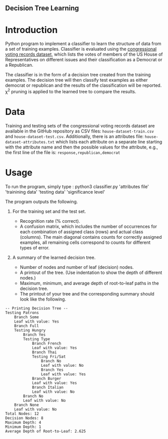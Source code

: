 Decision Tree Learning
----------------------------------

# Introduction

Python program to implement a classifier to learn the structure of data from a set of training examples. Classifier is evaluated using the [congressional voting records dataset][votes], which lists the votes of members of the US House of Representatives on different issues and their classification as a Democrat or a Republican.

The classifier is in the form of a decision tree created from the training examples. The decision tree will then classify test examples as either democrat or republican and the results of the classification will be reported.  
&chi;<sup>2</sup> pruning is applied to the learned tree to compare the results.

[votes]:https://archive.ics.uci.edu/ml/datasets/congressional+voting+records

# Data

Training and testing sets of the congressional voting records dataset are available in the GitHub repository as CSV files: `house-dataset-train.csv` and `house-dataset-test.csv`. Additionally, there is
an attributes file: `house-dataset-attributes.txt` which lists each attribute on a separate line starting
with the attribute name and then the possible values for the attribute, e.g., the first line of the file is:
`response,republican,democrat`

# Usage

To run the program, simply type :
	python3 classifier.py 'attributes file' 'trainining data' 'testing data' 'significance level'

The program outputs the following.
  1. For the training set and the test set.
     - Recognition rate (% correct).
     - A confusion matrix, which includes the number of occurrences for each combination of assigned class (rows) and actual class (columns). The main diagonal contains counts for correctly assigned examples, all remaining cells correspond to counts for different types of error.

  2. A summary of the learned decision tree.
     - Number of nodes and number of leaf (decision) nodes.
     - A printout of the tree. (Use indentation to show the depth of different nodes.)
     - Maximum, minimum, and average depth of root-to-leaf paths in the decision tree.
     - The printout of your tree and the corresponding summary should look like the following.
```
-- Printing Decision Tree --
Testing Patrons
    Branch Some
    Leaf with value: Yes
    Branch Full
    Testing Hungry
        Branch Yes
        Testing Type
            Branch French
            Leaf with value: Yes
            Branch Thai
            Testing Fri/Sat
                Branch No
                Leaf with value: No
                Branch Yes
                Leaf with value: Yes
            Branch Burger
            Leaf with value: Yes
            Branch Italian
            Leaf with value: No
        Branch No
        Leaf with value: No
    Branch None
    Leaf with value: No
Total Nodes: 12
Decision Nodes: 8
Maximum Depth: 4
Minimum Depth: 1
Average Depth of Root-to-Leaf: 2.625
```
